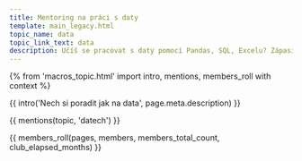 ```yaml
---
title: Mentoring na práci s daty
template: main_legacy.html
topic_name: data
topic_link_text: data
description: Učíš se pracovat s daty pomocí Pandas, SQL, Excelu? Zápasíš s jazyky Python, R, nebo dokonce Julia? Hledáš někoho zkušenějšího, kdo ti poradí, když se zasekneš? Kdo ti ukáže správné postupy a nasměruje tě na kvalitní návody nebo kurzy?
---
```

{% from 'macros_topic.html' import intro, mentions, members_roll with context %}

{{ intro('Nech si poradit jak na data', page.meta.description) }}

{{ mentions(topic, 'datech') }}

{{ members_roll(pages, members, members_total_count, club_elapsed_months) }}
